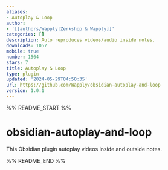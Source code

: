 ```yaml
---
aliases:
- Autoplay & Loop
author:
- '[[authors/Wapply|Zerkshop & Wapply]]'
categories: []
description: Auto reproduces videos/audio inside notes.
downloads: 1057
mobile: true
number: 1564
stars: 7
title: Autoplay & Loop
type: plugin
updated: '2024-05-29T04:50:35'
url: https://github.com/Wapply/obsidian-autoplay-and-loop
version: 1.0.1
---
```


%% README_START %%

# obsidian-autoplay-and-loop
This Obsidian plugin autoplay videos inside and outside notes.


%% README_END %%